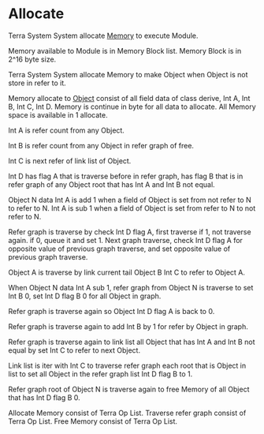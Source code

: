 # Allocate




Terra System System allocate [Memory](../../../System/System/Memory/a.md) to execute Module.



Memory available to Module is in Memory Block list.
Memory Block is in 2^16 byte size.



Terra System System allocate Memory to make Object when Object is not store in refer to it.



Memory allocate to [Object](../../../Class/Object/a.md) consist of all field data of class derive,
Int A, Int B, Int C, Int D.
Memory is continue in byte for all data to allocate.
All Memory space is available in 1 allocate.





Int A is refer count from any Object.


Int B is refer count from any Object in refer graph of free.


Int C is next refer of link list of Object.


Int D has flag A that is traverse before in refer graph, has flag B that is in refer graph of any Object root that has Int A and Int B not equal.





Object N data Int A is add 1 when a field of Object is set from not refer to N to refer to N.
Int A is sub 1 when a field of Object is set from refer to N to not refer to N.




Refer graph is traverse by check Int D flag A, first traverse if 1, not traverse again. if 0, queue it and set 1.
Next graph traverse, check Int D flag A for opposite value of previous graph traverse, and set opposite value of previous graph traverse.

Object A is traverse by link current tail Object B Int C to refer to Object A.




When Object N data Int A sub 1, refer graph from Object N is traverse to set Int B 0, set Int D flag B 0 for all Object in graph.

Refer graph is traverse again so Object Int D flag A is back to 0.

Refer graph is traverse again to add Int B by 1 for refer by Object in graph.

Refer graph is traverse again to link list all Object that has Int A and Int B not equal by set Int C to refer to next Object.

Link list is iter with Int C to traverse refer graph each root that is Object in list to set all Object in the refer graph list Int D flag B to 1.

Refer graph root of Object N is traverse again to free Memory of all Object that has Int D flag B 0.




Allocate Memory consist of Terra Op List.
Traverse refer graph consist of Terra Op List.
Free Memory consist of Terra Op List.